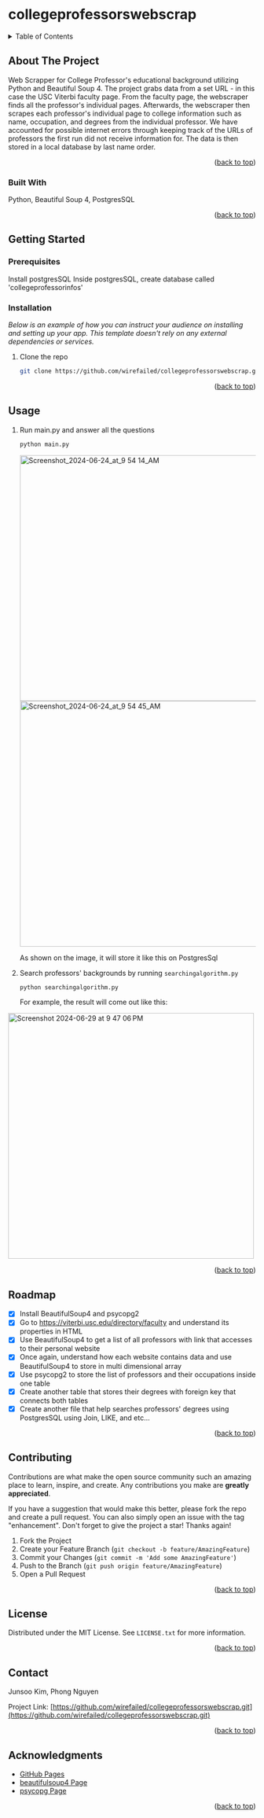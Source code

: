 # collegeprofessorswebscrap

<!-- Improved compatibility of back to top link: See: https://github.com/othneildrew/Best-README-Template/pull/73 -->
<a name="readme-top"></a>
<!--
*** Thanks for checking out the Best-README-Template. If you have a suggestion
*** that would make this better, please fork the repo and create a pull request
*** or simply open an issue with the tag "enhancement".
*** Don't forget to give the project a star!
*** Thanks again! Now go create something AMAZING! :D
-->


<!-- TABLE OF CONTENTS -->
<details>
  <summary>Table of Contents</summary>
  <ol>
    <li>
      <a href="#about-the-project">About The Project</a>
      <ul>
        <li><a href="#built-with">Built With</a></li>
      </ul>
    </li>
    <li>
      <a href="#getting-started">Getting Started</a>
      <ul>
        <li><a href="#prerequisites">Prerequisites</a></li>
        <li><a href="#installation">Installation</a></li>
      </ul>
    </li>
    <li><a href="#usage">Usage</a></li>
    <li><a href="#roadmap">Roadmap</a></li>
    <li><a href="#contributing">Contributing</a></li>
    <li><a href="#license">License</a></li>
    <li><a href="#contact">Contact</a></li>
    <li><a href="#acknowledgments">Acknowledgments</a></li>
  </ol>
</details>



<!-- ABOUT THE PROJECT -->
## About The Project

Web Scrapper for College Professor's educational background utilizing Python and Beautiful Soup 4. The project grabs data from a set URL - in this case the USC Viterbi faculty page. From the faculty page, the webscraper finds all the professor's individual pages. Afterwards, the webscraper then scrapes each professor's individual page to college information such as name, occupation, and degrees from the individual professor. We have accounted for possible internet errors through keeping track of the URLs of professors the first run did not receive information for. The data is then stored in a local database by last name order.

<p align="right">(<a href="#readme-top">back to top</a>)</p>



### Built With

Python,
Beautiful Soup 4,
PostgresSQL

<p align="right">(<a href="#readme-top">back to top</a>)</p>



<!-- GETTING STARTED -->
## Getting Started

### Prerequisites

Install postgresSQL 
Inside postgresSQL, create database called 'collegeprofessorinfos'

### Installation

_Below is an example of how you can instruct your audience on installing and setting up your app. This template doesn't rely on any external dependencies or services._

1. Clone the repo
   ```zsh
   git clone https://github.com/wirefailed/collegeprofessorswebscrap.git
   ```

<p align="right">(<a href="#readme-top">back to top</a>)</p>



<!-- USAGE EXAMPLES -->
## Usage

1. Run main.py and answer all the questions
   ```zsh
   python main.py
   ```
  
   <img width="500" alt="Screenshot_2024-06-24_at_9 54 14_AM" src="https://github.com/wirefailed/collegeprofessorswebscrap/assets/131930750/439f9fa3-8649-4790-94ab-72654d12b885">
   <img width="500" alt="Screenshot_2024-06-24_at_9 54 45_AM" src="https://github.com/wirefailed/collegeprofessorswebscrap/assets/131930750/ab086c91-ae43-4fa2-b64f-ae57312699e8">

   As shown on the image, it will store it like this on PostgresSql

2. Search professors' backgrounds by running `searchingalgorithm.py`
   ```zsh
   python searchingalgorithm.py
   ```

   For example, the result will come out like this:
<img width="500" alt="Screenshot 2024-06-29 at 9 47 06 PM" src="https://github.com/wirefailed/collegeprofessorswebscrap/assets/131930750/b8b5366d-f846-4ec0-b88e-4308c2e2661d">


<p align="right">(<a href="#readme-top">back to top</a>)</p>



<!-- ROADMAP -->
## Roadmap

- [x] Install BeautifulSoup4 and psycopg2
- [x] Go to https://viterbi.usc.edu/directory/faculty and understand its properties in HTML
- [x] Use BeautifulSoup4 to get a list of all professors with link that accesses to their personal website
- [x] Once again, understand how each website contains data and use BeautifulSoup4 to store in multi dimensional array
- [x] Use psycopg2 to store the list of professors and their occupations inside one table
- [x] Create another table that stores their degrees with foreign key that connects both tables
- [x] Create another file that help searches professors' degrees using PostgresSQL using Join, LIKE, and etc...

<p align="right">(<a href="#readme-top">back to top</a>)</p>



<!-- CONTRIBUTING -->
## Contributing

Contributions are what make the open source community such an amazing place to learn, inspire, and create. Any contributions you make are **greatly appreciated**.

If you have a suggestion that would make this better, please fork the repo and create a pull request. You can also simply open an issue with the tag "enhancement".
Don't forget to give the project a star! Thanks again!

1. Fork the Project
2. Create your Feature Branch (`git checkout -b feature/AmazingFeature`)
3. Commit your Changes (`git commit -m 'Add some AmazingFeature'`)
4. Push to the Branch (`git push origin feature/AmazingFeature`)
5. Open a Pull Request

<p align="right">(<a href="#readme-top">back to top</a>)</p>



<!-- LICENSE -->
## License

Distributed under the MIT License. See `LICENSE.txt` for more information.

<p align="right">(<a href="#readme-top">back to top</a>)</p>



<!-- CONTACT -->
## Contact

Junsoo Kim, Phong Nguyen

Project Link: [https://github.com/wirefailed/collegeprofessorswebscrap.git](https://github.com/wirefailed/collegeprofessorswebscrap.git)

<p align="right">(<a href="#readme-top">back to top</a>)</p>



<!-- ACKNOWLEDGMENTS -->
## Acknowledgments

* [GitHub Pages](https://pages.github.com)
* [beautifulsoup4 Page](https://pypi.org/project/beautifulsoup4/)
* [psycopg Page](https://www.psycopg.org/)

<p align="right">(<a href="#readme-top">back to top</a>)</p>



